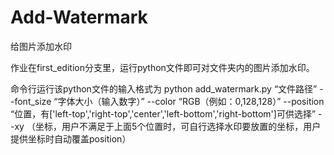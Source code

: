 # Add-Watermark
给图片添加水印

作业在first_edition分支里，运行python文件即可对文件夹内的图片添加水印。

命令行运行该python文件的输入格式为 python add_watermark.py “文件路径” --font_size “字体大小（输入数字）” --color “RGB（例如：0,128,128）” --position “位置，有['left-top','right-top','center','left-bottom','right-bottom']可供选择” --xy （坐标，用户不满足于上面5个位置时，可自行选择水印要放置的坐标，用户提供坐标时自动覆盖position）

